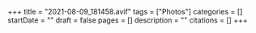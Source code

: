 +++
title = "2021-08-09_181458.avif"
tags = ["Photos"]
categories = []
startDate = ""
draft = false
pages = []
description = ""
citations = []
+++
